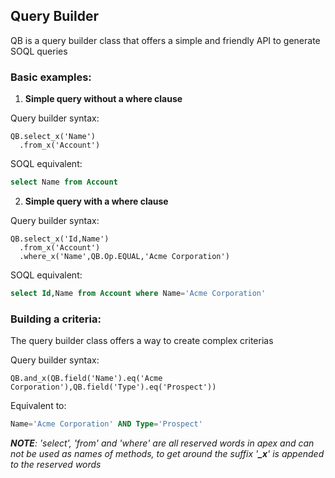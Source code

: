 ## Query Builder

QB is a query builder class that offers a simple and friendly API to generate SOQL queries

### Basic examples:

1. **Simple query without a where clause**

  Query builder syntax:
  ```apex
  QB.select_x('Name')
    .from_x('Account')
  ```

  SOQL equivalent:
  ```sql
  select Name from Account
  ```


2. **Simple query with a where clause**

  Query builder syntax:
  ```apex
  QB.select_x('Id,Name')
    .from_x('Account')
    .where_x('Name',QB.Op.EQUAL,'Acme Corporation')
  ```

  SOQL equivalent:
  ```sql
  select Id,Name from Account where Name='Acme Corporation'
  ```

### Building a criteria:

The query builder class offers a way to create complex criterias 

  Query builder syntax:
  ```apex
  QB.and_x(QB.field('Name').eq('Acme Corporation'),QB.field('Type').eq('Prospect'))
  ```

  Equivalent to:
  ```sql
  Name='Acme Corporation' AND Type='Prospect'
  ```

*__NOTE__: 'select', 'from' and 'where' are all reserved words in apex and can not be used as names of methods, to get around the suffix '__\_x__' is appended to the reserved words*
